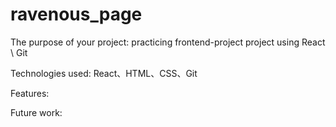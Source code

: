 # ravenous_page
The purpose of your project: 
practicing frontend-project project using React \ Git 

Technologies used: 
React、HTML、CSS、Git  

Features:

Future work:
